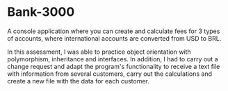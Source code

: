 # Bank-3000

A console application where you can create and calculate fees for 3 types of accounts, where international accounts are converted from USD to BRL.

In this assessment, I was able to practice object orientation with polymorphism, inheritance and interfaces.
 In addition, I had to carry out a change request and adapt the program's functionality to receive a text file with information from several customers,
 carry out the calculations and create a new file with the data for each customer.
